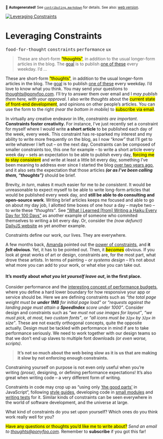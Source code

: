 <sub>&#x1F6A8; <strong>Autogenerated!</strong> See <a href="https://github.com/ponyfoo/articles/tree/noindex/contributing.markdown"><code>contributing.markdown</code></a> for details. See also: <a href="https://ponyfoo.com/articles/leveraging-constraints">web version</a>.</sub>

<a href="https://ponyfoo.com/articles/leveraging-constraints"><div><img src="https://i.imgur.com/hhN7JqR.jpg" alt="Leveraging Constraints"></div></a>

<h1>Leveraging Constraints</h1>

<p><kbd>food-for-thought</kbd> <kbd>constraints</kbd> <kbd>performance</kbd> <kbd>ux</kbd></p>

<blockquote><p>These are short-form <mark class="md-mark">&#x201C;thoughts&#x201D;</mark>, in addition to the usual longer-form articles in the blog. The <a href="https://ponyfoo.com/articles/food-for-thought-begins">goal</a> is to publish <a href="https://ponyfoo.com/articles/tagged/food-for-thought">one of these</a> every weekday. I&#x2019;d &#x2026;</p></blockquote>

<div><p>These are short-form <mark class="md-mark">&#x201C;thoughts&#x201D;</mark>, in addition to the usual longer-form articles in the blog. The <a href="https://ponyfoo.com/articles/food-for-thought-begins">goal</a> is to publish <a href="https://ponyfoo.com/articles/tagged/food-for-thought">one of these</a> every weekday. I&#x2019;d love to know what you think. You may send your questions to <a href="mailto:thoughts@ponyfoo.com">thoughts@ponyfoo.com</a>. I&#x2019;ll try to answer them over email and I <em>may publish them here, with your approval</em>. I also write <em>thoughts</em> about the <mark class="md-mark">current state of front-end development</mark>, and opinions on other people&#x2019;s articles. You can use the form to the right <em>(near the bottom in mobile)</em> to <mark class="md-mark">subscribe via email</mark>.</p></div>

<blockquote></blockquote>

<div><p>In virtually any creative endeavor in life, <em>constraints are important</em>. <strong>Constraints foster creativity.</strong> For instance, I&#x2019;ve just recently set a constraint for myself where I would write <strong>a short article</strong> to be published each day of the week, every week. This constraint has re-sparked my interest and my ability to write more frequently on the blog, as I now <em>&#x201C;know&#x201D;</em> that I&#x2019;ll get to write whatever I left out &#x2013; on the next day. Constraints can be composed of smaller constraints too, this one for example &#x2013; to write a short article every week day &#x2013; sets an expectation to be able to publish every day, <mark class="md-mark">forcing me to stay consistent</mark> and write at least a little bit every day, something I&#x2019;ve been meaning to address ever since I started the blog <a href="https://ponyfoo.com/articles/pony-foo-begins">over two years ago</a>, and it also sets the expectation that those articles <em><strong>(or as I&#x2019;ve been calling them, &#x201C;thoughts&#x201D;)</strong></em> should be brief.</p> <p>Brevity, <em>in turn</em>, makes it much easier for me to <em>be consistent</em>. It would be unreasonable to expect myself to be able to write long-form articles that would be published every week day, and <strong>still be able to do consulting and open-source work</strong>. Writing brief articles keeps me focused and able to go on about my day job, I allotted time boxes of one hour a day &#x2013; maybe two &#x2013; to write these <em>&#x201C;thoughts&#x201D;</em>. See <a href="https://medium.com/the-lighthouse/what-i-learned-writing-a-haiku-every-day-for-100-days-ad23865ef760" target="_blank" rel="noopener noreferrer">&#x201C;What I Learned [from] Writing a Haiku Every Day for 100 Days&#x201D;</a> as another example of someone who commited themselves to writing a bit every day. Or, consider the <em>(now defunct)</em> <a href="http://dailyjs.com/" target="_blank" rel="noopener noreferrer">DailyJS website</a> as yet another example.</p> <p>Constraints define our work, our lives. They are everywhere.</p></div>

<div><p>A few months back, <a href="https://twitter.com/amandaglosson" target="_blank" rel="noopener noreferrer" aria-label="@amandaglosson on Twitter">Amanda</a> pointed out the <a href="https://www.youtube.com/watch?v=bKkYcetGWjA" target="_blank" rel="noopener noreferrer" aria-label="Constraints are not Compromises &#x2014; talk by @amandaglosson at JSFest Oakland">power of constraints</a>, and <strong>it <em>felt</em> obvious</strong>. Yet, it has to be pointed out. Then, it <mark class="md-mark"><em>becomes</em></mark> obvious. If you look at great works of art or design, constraints are, for the most part, what drove these artists. In terms of painting &#x2013; <em>or systems design</em> &#x2013; It&#x2019;s not about what more you can add to your work, or what else you can take out.</p> <h4 id="it-s-mostly-about-what-you-let-yourself-leave-out-in-the-first-place">It&#x2019;s mostly about <em>what you let yourself leave out</em>, in the first place.</h4> <p>Consider performance and the <a href="https://ponyfoo.com/articles/measure-optimize-automate" aria-label="Measure, Optimize, Automate on Pony Foo">interesting concept of performance budgets</a>, where you define a hard lower boundary for how responsive your app or service should be. Here we are defining constraints such as <em>&#x201C;the total page weight must be <strong>under 1MB</strong> for initial page load&#x201D;</em> or <em>&#x201C;requests against the landing page must attain a <strong>SpeedIndex</strong> score under 1000&#x201D;</em>. Consider design and constraints such as <em>&#x201C;we must not use images for layout&#x201D;</em>, <em>&#x201C;we must pick, at most, two custom fonts&#x201D;</em>, or <em>&#x201C;all icons must be <code class="md-code md-code-inline">32px</code> by <code class="md-code md-code-inline">32px</code> in size&#x201D;</em>. These are not exactly orthogonal concepts, quite the opposite actually. Design must be tackled with performance in mind if are to take performance seriously. We need to work together with our design teams so that we don&#x2019;t end up slaves to multiple font downloads <em>(or even worse, scripts)</em>.</p> <blockquote> <p><strong>It&#x2019;s not so much about the web being slow as it is us that are making it slow by not enforcing enough constraints.</strong></p> </blockquote> <p>Constraining yourself on purpose is not even only useful when you&#x2019;re writing <em>(prose)</em>, designing, or defining performance expectations! It&#x2019;s also great when writing code &#x2013; a very different form of writing.</p> <p>Constraints in code may crop up as &#x201C;using only <a href="http://www.amazon.com/JavaScript-Good-Parts-Douglas-Crockford/dp/0596517742/" target="_blank" rel="noopener noreferrer" aria-label="JavaScript: The Good Parts">&#x2018;the good parts&#x2019;</a> in JavaScript&#x201D;, following <a href="https://github.com/bevacqua/js" target="_blank" rel="noopener noreferrer" aria-label="bevacqua/js on GitHub">style guides</a>, developing code in <a href="https://ponyfoo.com/articles/great-web-module-compendium" aria-label="The Great Web Module Compendium on Pony Foo">small modules</a> and <a href="https://ponyfoo.com/articles/testing-javascript-modules-with-tape" aria-label="Testing JavaScript Modules with Tape">writing tests</a> for it. Similar kinds of constraints can be seen everywhere in the world of software development, and the universe at large.</p> <p>What kind of constraints do you set upon yourself? Which ones do you think work really well for you?</p> <p><mark class="md-mark">Have any questions or thoughts you&#x2019;d like me to write about?</mark> <em>Send an email to <a href="mailto:thoughts@ponyfoo.com" aria-label="Send me your questions and feedback!">thoughts@ponyfoo.com</a>.</em> Remember to <strong>subscribe</strong> if you got this far!</p></div>
